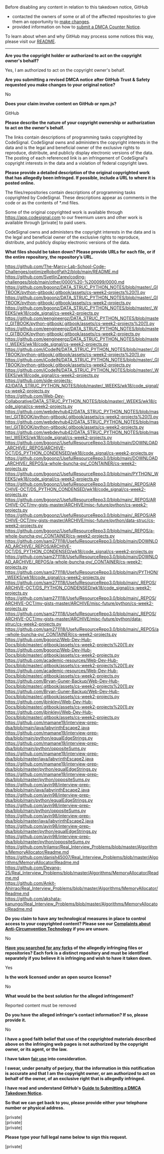 Before disabling any content in relation to this takedown notice, GitHub
- contacted the owners of some or all of the affected repositories to give them an opportunity to [make changes](https://docs.github.com/en/github/site-policy/dmca-takedown-policy#a-how-does-this-actually-work).
- provided information on how to [submit a DMCA Counter Notice](https://docs.github.com/en/articles/guide-to-submitting-a-dmca-counter-notice).

To learn about when and why GitHub may process some notices this way, please visit our [README](https://github.com/github/dmca/blob/master/README.md#anatomy-of-a-takedown-notice).

---

**Are you the copyright holder or authorized to act on the copyright owner's behalf?**  
  
Yes, I am authorized to act on the copyright owner's behalf.  
  
**Are you submitting a revised DMCA notice after GitHub Trust & Safety requested you make changes to your original notice?**  
  
No  
  
**Does your claim involve content on GitHub or npm.js?**  
  
GitHub  
  
**Please describe the nature of your copyright ownership or authorization to act on the owner's behalf.**  
  
The links contain descriptions of programming tasks copyrighted by CodeSignal. CodeSignal owns and administers the copyright interests in the data and is the legal and beneficial owner of the exclusive rights to reproduce, distribute, and publicly display electronic versions of the data. The posting of each referenced link is an infringement of CodeSignal's copyright interests in the data and a violation of federal copyright laws.  
  
**Please provide a detailed description of the original copyrighted work that has allegedly been infringed. If possible, include a URL to where it is posted online.**  
  
The files/repositories contain descriptions of programming tasks copyrighted by CodeSignal. These descriptions appear as comments in the code or as the contents of *.md files.  
  
Some of the original copyrighted work is available through https://app.codesignal.com to our freemium users and other work is available through [private] to paid users.  
  
CodeSignal owns and administers the copyright interests in the data and is the legal and beneficial owner of the exclusive rights to reproduce, distribute, and publicly display electronic versions of the data.  
  
**What files should be taken down? Please provide URLs for each file, or if the entire repository, the repository’s URL.**  
  
https://github.com/The-Marcy-Lab-School-Code-Challenges/optimizeRobotPath2/blob/main/README.md  
https://github.com/SvetlinZarev/coding-challenges/blob/main/other/0000%20-%200099/0000.md  
https://github.com/bgoonz/DATA_STRUC_PYTHON_NOTES/blob/master/_GITBOOK/python-gitbook/.gitbook/assets/cs-week2-projects%20(1).py  
https://github.com/bgoonz/DATA_STRUC_PYTHON_NOTES/blob/master/_GITBOOK/python-gitbook/.gitbook/assets/cs-week2-projects.py  
https://github.com/bgoonz/DATA_STRUC_PYTHON_NOTES/blob/master/_WEEKS/wk18/code_signal/cs-week2-projects.py  
https://github.com/eengineergz/DATA_STRUC_PYTHON_NOTES/blob/master/_GITBOOK/python-gitbook/.gitbook/assets/cs-week2-projects%20(1).py  
https://github.com/eengineergz/DATA_STRUC_PYTHON_NOTES/blob/master/_GITBOOK/python-gitbook/.gitbook/assets/cs-week2-projects.py  
https://github.com/eengineergz/DATA_STRUC_PYTHON_NOTES/blob/master/_WEEKS/wk18/code_signal/cs-week2-projects.py  
https://github.com/iCodeIN/DATA_STRUC_PYTHON_NOTES/blob/master/_GITBOOK/python-gitbook/.gitbook/assets/cs-week2-projects%20(1).py  
https://github.com/iCodeIN/DATA_STRUC_PYTHON_NOTES/blob/master/_GITBOOK/python-gitbook/.gitbook/assets/cs-week2-projects.py  
https://github.com/iCodeIN/DATA_STRUC_PYTHON_NOTES/blob/master/_WEEKS/wk18/code_signal/cs-week2-projects.py  
https://github.com/side-projects-42/DATA_STRUC_PYTHON_NOTES/blob/master/_WEEKS/wk18/code_signal/cs-week2-projects.py  
https://github.com/Web-Dev-Collaborative/DATA_STRUC_PYTHON_NOTES/blob/master/_WEEKS/wk18/code_signal/cs-week2-projects.py  
https://github.com/webdevhub42/DATA_STRUC_PYTHON_NOTES/blob/master/_GITBOOK/python-gitbook/.gitbook/assets/cs-week2-projects%20(1).py  
https://github.com/webdevhub42/DATA_STRUC_PYTHON_NOTES/blob/master/_GITBOOK/python-gitbook/.gitbook/assets/cs-week2-projects.py  
https://github.com/webdevhub42/DATA_STRUC_PYTHON_NOTES/blob/master/_WEEKS/wk18/code_signal/cs-week2-projects.py  
https://github.com/bgoonz/UsefulResourceRepo3.0/blob/main/DOWNLOAD_ARCHIVE/_REPOS/ARCHIVE-OCT/DS_PYTHON_CONDENSED/wk18/code_signal/cs-week2-projects.py  
https://github.com/bgoonz/UsefulResourceRepo3.0/blob/main/DOWNLOAD_ARCHIVE/_REPOS/a-whole-buncha-py/_CONTAINER/cs-week2-projects.py  
https://github.com/bgoonz/UsefulResourceRepo3.0/blob/main/PYTHON/_WEEKS/wk18/code_signal/cs-week2-projects.py  
https://github.com/bgoonz/UsefulResourceRepo3.0/blob/main/_REPOS/ARCHIVE-OCT/DS_PYTHON_CONDENSED/wk18/code_signal/cs-week2-projects.py  
https://github.com/bgoonz/UsefulResourceRepo3.0/blob/main/_REPOS/ARCHIVE-OCT/my-gists-master/ARCHIVE/misc-future/python/cs-week2-projects.py  
https://github.com/bgoonz/UsefulResourceRepo3.0/blob/main/_REPOS/ARCHIVE-OCT/my-gists-master/ARCHIVE/misc-future/python/data-struc/cs-week2-projects.py  
https://github.com/bgoonz/UsefulResourceRepo3.0/blob/main/_REPOS/a-whole-buncha-py/_CONTAINER/cs-week2-projects.py  
https://github.com/sam271118/UsefulResourceRepo3.0/blob/main/DOWNLOAD_ARCHIVE/_REPOS/ARCHIVE-OCT/DS_PYTHON_CONDENSED/wk18/code_signal/cs-week2-projects.py  
https://github.com/sam271118/UsefulResourceRepo3.0/blob/main/DOWNLOAD_ARCHIVE/_REPOS/a-whole-buncha-py/_CONTAINER/cs-week2-projects.py  
https://github.com/sam271118/UsefulResourceRepo3.0/blob/main/PYTHON/_WEEKS/wk18/code_signal/cs-week2-projects.py  
https://github.com/sam271118/UsefulResourceRepo3.0/blob/main/_REPOS/ARCHIVE-OCT/DS_PYTHON_CONDENSED/wk18/code_signal/cs-week2-projects.py  
https://github.com/sam271118/UsefulResourceRepo3.0/blob/main/_REPOS/ARCHIVE-OCT/my-gists-master/ARCHIVE/misc-future/python/cs-week2-projects.py  
https://github.com/sam271118/UsefulResourceRepo3.0/blob/main/_REPOS/ARCHIVE-OCT/my-gists-master/ARCHIVE/misc-future/python/data-struc/cs-week2-projects.py  
https://github.com/sam271118/UsefulResourceRepo3.0/blob/main/_REPOS/a-whole-buncha-py/_CONTAINER/cs-week2-projects.py  
https://github.com/bgoonz/Web-Dev-Hub-Docs/blob/master/.gitbook/assets/cs-week2-projects%20(1).py  
https://github.com/bgoonz/Web-Dev-Hub-Docs/blob/master/.gitbook/assets/cs-week2-projects.py  
https://github.com/academic-resources/Web-Dev-Hub-Docs/blob/master/.gitbook/assets/cs-week2-projects%20(1).py  
https://github.com/academic-resources/Web-Dev-Hub-Docs/blob/master/.gitbook/assets/cs-week2-projects.py  
https://github.com/Bryan-Guner-Backup/Web-Dev-Hub-Docs/blob/master/.gitbook/assets/cs-week2-projects%20(1).py  
https://github.com/Bryan-Guner-Backup/Web-Dev-Hub-Docs/blob/master/.gitbook/assets/cs-week2-projects.py  
https://github.com/jbinkleyj/Web-Dev-Hub-Docs/blob/master/.gitbook/assets/cs-week2-projects%20(1).py  
https://github.com/jbinkleyj/Web-Dev-Hub-Docs/blob/master/.gitbook/assets/cs-week2-projects.py  
https://github.com/mamane19/interview-prep-dsa/blob/main/java/labyrinthEscape2.java  
https://github.com/mamane19/interview-prep-dsa/blob/main/python/equalEdgeStrings.py  
https://github.com/mamane19/interview-prep-dsa/blob/main/python/oppositeSums.py  
https://github.com/mamane19/interview-prep-dsa/blob/master/java/labyrinthEscape2.java  
https://github.com/mamane19/interview-prep-dsa/blob/master/python/equalEdgeStrings.py  
https://github.com/mamane19/interview-prep-dsa/blob/master/python/oppositeSums.py  
https://github.com/avin98/interview-prep-dsa/blob/main/java/labyrinthEscape2.java  
https://github.com/avin98/interview-prep-dsa/blob/main/python/equalEdgeStrings.py  
https://github.com/avin98/interview-prep-dsa/blob/main/python/oppositeSums.py  
https://github.com/avin98/interview-prep-dsa/blob/master/java/labyrinthEscape2.java  
https://github.com/avin98/interview-prep-dsa/blob/master/python/equalEdgeStrings.py  
https://github.com/avin98/interview-prep-dsa/blob/master/python/oppositeSums.py  
https://github.com/trilamsr/Real_Interview_Problems/blob/master/Algorithms/MemoryAllocator/Readme.md  
https://github.com/danish45007/Real_Interview_Problems/blob/master/Algorithms/MemoryAllocator/Readme.md  
https://github.com/Devang-25/Real_Interview_Problems/blob/master/Algorithms/MemoryAllocator/Readme.md  
https://github.com/Ankit-Ahirrao/Real_Interview_Problems/blob/master/Algorithms/MemoryAllocator/Readme.md  
https://github.com/akshata-kanungo/Real_Interview_Problems/blob/master/Algorithms/MemoryAllocator/Readme.md  
  
**Do you claim to have any technological measures in place to control access to your copyrighted content? Please see our <a href="https://docs.github.com/articles/guide-to-submitting-a-dmca-takedown-notice#complaints-about-anti-circumvention-technology">Complaints about Anti-Circumvention Technology</a> if you are unsure.**  
  
No  
  
**<a href="https://docs.github.com/articles/dmca-takedown-policy#b-what-about-forks-or-whats-a-fork">Have you searched for any forks</a> of the allegedly infringing files or repositories? Each fork is a distinct repository and must be identified separately if you believe it is infringing and wish to have it taken down.**  
  
Yes  
  
**Is the work licensed under an open source license?**  
  
No  
  
**What would be the best solution for the alleged infringement?**  
  
Reported content must be removed  
  
**Do you have the alleged infringer’s contact information? If so, please provide it.**  
  
No  
  
**I have a good faith belief that use of the copyrighted materials described above on the infringing web pages is not authorized by the copyright owner, or its agent, or the law.**  
  
**I have taken <a href="https://www.lumendatabase.org/topics/22">fair use</a> into consideration.**  
  
**I swear, under penalty of perjury, that the information in this notification is accurate and that I am the copyright owner, or am authorized to act on behalf of the owner, of an exclusive right that is allegedly infringed.**  
  
**I have read and understand GitHub's <a href="https://docs.github.com/articles/guide-to-submitting-a-dmca-takedown-notice/">Guide to Submitting a DMCA Takedown Notice</a>.**  
  
**So that we can get back to you, please provide either your telephone number or physical address.**  
  
[private]  
[private]   
[private]  
  
**Please type your full legal name below to sign this request.**  
  
[private]   
